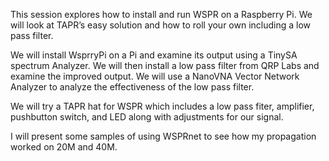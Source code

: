 This session explores how to install and run WSPR on a Raspberry Pi.  We will look at TAPR’s easy solution and how to roll your own including a low pass filter.

We will install WsprryPi on a Pi and examine its output using a TinySA spectrum Analyzer.  We will then install a low pass filter from QRP Labs and examine the improved output.
We will use a NanoVNA Vector Network Analyzer to analyze the effectiveness of the low pass filter.

We will try a TAPR hat for WSPR which includes a low pass fiter, amplifier, pushbutton switch, and LED along with adjustments for our signal.

I will present some samples of using WSPRnet to see how my propagation worked on 20M and 40M.
